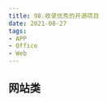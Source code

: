 ```yaml
---
title: 98.收录优秀的开源项目
date: 2021-08-27
tags:
- APP
- Office
- Web
---
```


## 网站类
<tools-grid>

<tools-library
rep='https://github.com/wuchuhengtools/app-distribution'
desc='一款仿照fir.im的开源APP分发网站项目，还行，能用'
:tags="[ 'APP']"
/>

<tools-library
rep='https://github.com/zyx0814/dzzoffice'
desc='Dzzoffice是一套开源办公套件，适用于企业、团队搭建自己的 类似“Google企业应用套件”、“微软Office365”的企业协同办公平台。'
:tags="[ 'Web', 'Office']"
/>

</tools-grid>

